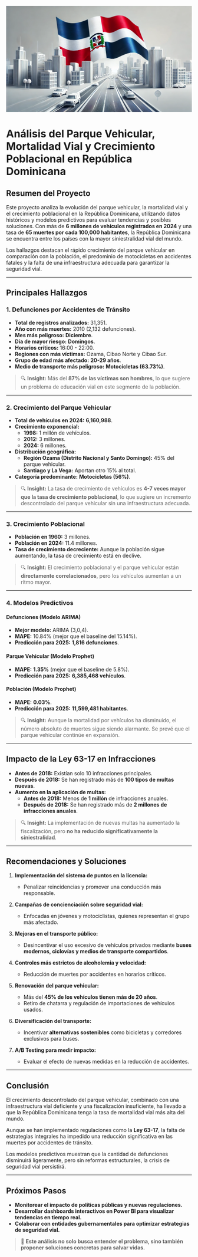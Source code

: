 ![Tasa de Accidentes en RD](img/fondo.webp)

# **Análisis del Parque Vehicular, Mortalidad Vial y Crecimiento Poblacional en República Dominicana**

## **Resumen del Proyecto**
Este proyecto analiza la evolución del parque vehicular, la mortalidad vial y el crecimiento poblacional en la República Dominicana, utilizando datos históricos y modelos predictivos para evaluar tendencias y posibles soluciones. Con más de **6 millones de vehículos registrados en 2024** y una tasa de **65 muertes por cada 100,000 habitantes**, la República Dominicana se encuentra entre los países con la mayor siniestralidad vial del mundo. 

Los hallazgos destacan el rápido crecimiento del parque vehicular en comparación con la población, el predominio de motocicletas en accidentes fatales y la falta de una infraestructura adecuada para garantizar la seguridad vial.

---

## **Principales Hallazgos**
### **1. Defunciones por Accidentes de Tránsito**
- **Total de registros analizados:** 31,351.
- **Año con más muertes:** 2010 (2,132 defunciones).
- **Mes más peligroso:** **Diciembre**.
- **Día de mayor riesgo:** **Domingos**.
- **Horarios críticos:** 16:00 - 22:00.
- **Regiones con más víctimas:** Ozama, Cibao Norte y Cibao Sur.
- **Grupo de edad más afectado:** **20-29 años**.
- **Medio de transporte más peligroso:** **Motocicletas (63.73%)**.

> 🔍 **Insight:** Más del **87% de las víctimas son hombres**, lo que sugiere un problema de educación vial en este segmento de la población.

---

### **2. Crecimiento del Parque Vehicular**
- **Total de vehículos en 2024:** **6,160,988**.
- **Crecimiento exponencial:**
  - **1998:** 1 millón de vehículos.
  - **2012:** 3 millones.
  - **2024:** 6 millones.
- **Distribución geográfica:**
  - **Región Ozama (Distrito Nacional y Santo Domingo):** 45% del parque vehicular.
  - **Santiago y La Vega:** Aportan otro 15% al total.
- **Categoría predominante:** **Motocicletas (56%)**.

> 🔍 **Insight:** La tasa de crecimiento de vehículos es **4-7 veces mayor que la tasa de crecimiento poblacional**, lo que sugiere un incremento descontrolado del parque vehicular sin una infraestructura adecuada.

---

### **3. Crecimiento Poblacional**
- **Población en 1960:** 3 millones.
- **Población en 2024:** 11.4 millones.
- **Tasa de crecimiento decreciente:** Aunque la población sigue aumentando, la tasa de crecimiento está en declive.

> 🔍 **Insight:** El crecimiento poblacional y el parque vehicular están **directamente correlacionados**, pero los vehículos aumentan a un ritmo mayor.

---

### **4. Modelos Predictivos**
#### **Defunciones (Modelo ARIMA)**
- **Mejor modelo:** ARIMA (3,0,4).
- **MAPE:** 10.84% (mejor que el baseline del 15.14%).
- **Predicción para 2025:** **1,816 defunciones**.

#### **Parque Vehicular (Modelo Prophet)**
- **MAPE:** **1.35%** (mejor que el baseline de 5.8%).
- **Predicción para 2025:** **6,385,468 vehículos**.

#### **Población (Modelo Prophet)**
- **MAPE:** **0.03%**.
- **Predicción para 2025:** **11,599,481 habitantes**.

> 🔍 **Insight:** Aunque la mortalidad por vehículos ha disminuido, el número absoluto de muertes sigue siendo alarmante. Se prevé que el parque vehicular continúe en expansión.

---

## **Impacto de la Ley 63-17 en Infracciones**
- **Antes de 2018:** Existían solo 10 infracciones principales.
- **Después de 2018:** Se han registrado más de **100 tipos de multas nuevas**.
- **Aumento en la aplicación de multas:**
  - **Antes de 2018:** Menos de **1 millón** de infracciones anuales.
  - **Después de 2018:** Se han registrado más de **2 millones de infracciones anuales**.

> 🔍 **Insight:** La implementación de nuevas multas ha aumentado la fiscalización, pero **no ha reducido significativamente la siniestralidad**.

---

## **Recomendaciones y Soluciones**
1. **Implementación del sistema de puntos en la licencia:**  
   - Penalizar reincidencias y promover una conducción más responsable.

2. **Campañas de concienciación sobre seguridad vial:**  
   - Enfocadas en jóvenes y motociclistas, quienes representan el grupo más afectado.

3. **Mejoras en el transporte público:**  
   - Desincentivar el uso excesivo de vehículos privados mediante **buses modernos, ciclovías y medios de transporte compartidos**.

4. **Controles más estrictos de alcoholemia y velocidad:**  
   - Reducción de muertes por accidentes en horarios críticos.

5. **Renovación del parque vehicular:**  
   - Más del **45% de los vehículos tienen más de 20 años**.
   - Retiro de chatarra y regulación de importaciones de vehículos usados.

6. **Diversificación del transporte:**  
   - Incentivar **alternativas sostenibles** como bicicletas y corredores exclusivos para buses.

7. **A/B Testing para medir impacto:**  
   - Evaluar el efecto de nuevas medidas en la reducción de accidentes.

---

## **Conclusión**
El crecimiento descontrolado del parque vehicular, combinado con una infraestructura vial deficiente y una fiscalización insuficiente, ha llevado a que la República Dominicana tenga la tasa de mortalidad vial más alta del mundo. 

Aunque se han implementado regulaciones como la **Ley 63-17**, la falta de estrategias integrales ha impedido una reducción significativa en las muertes por accidentes de tránsito.

Los modelos predictivos muestran que la cantidad de defunciones disminuirá ligeramente, pero sin reformas estructurales, la crisis de seguridad vial persistirá.

---

## **Próximos Pasos**
- **Monitorear el impacto de políticas públicas y nuevas regulaciones.**
- **Desarrollar dashboards interactivos en Power BI para visualizar tendencias en tiempo real.**
- **Colaborar con entidades gubernamentales para optimizar estrategias de seguridad vial.**

> 🚀 **Este análisis no solo busca entender el problema, sino también proponer soluciones concretas para salvar vidas.**
